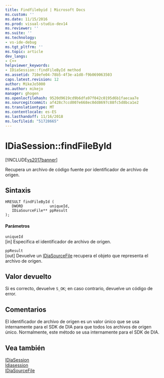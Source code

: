 ```yaml
---
title: Findfilebyid | Microsoft Docs
ms.custom: ''
ms.date: 11/15/2016
ms.prod: visual-studio-dev14
ms.reviewer: ''
ms.suite: ''
ms.technology:
- vs-ide-debug
ms.tgt_pltfrm: ''
ms.topic: article
dev_langs:
- C++
helpviewer_keywords:
- IDiaSession::findFileById method
ms.assetid: 710efe04-78b5-4f3e-a1d8-f9b069063503
caps.latest.revision: 12
author: MikeJo5000
ms.author: mikejo
manager: ghogen
ms.openlocfilehash: 9520d9619cd9b6dfa97f042c0195d6b1faecaa7e
ms.sourcegitcommit: af428c7ccd007e668ec0dd8697c88fc5d8bca1e2
ms.translationtype: MT
ms.contentlocale: es-ES
ms.lasthandoff: 11/16/2018
ms.locfileid: "51728665"
---
```

# <a name="idiasessionfindfilebyid"></a>IDiaSession::findFileById
[!INCLUDE[vs2017banner](../../includes/vs2017banner.md)]

Recupera un archivo de código fuente por identificador de archivo de origen.  
  
## <a name="syntax"></a>Sintaxis  
  
```cpp#  
HRESULT findFileById (   
   DWORD            uniqueId,  
   IDiaSourceFile** ppResult  
);  
```  
  
#### <a name="parameters"></a>Parámetros  
 `uniqueId`  
 [in] Especifica el identificador de archivo de origen.  
  
 `ppResult`  
 [out] Devuelve un [IDiaSourceFile](../../debugger/debug-interface-access/idiasourcefile.md) recupera el objeto que representa el archivo de origen.  
  
## <a name="return-value"></a>Valor devuelto  
 Si es correcto, devuelve `S_OK`; en caso contrario, devuelve un código de error.  
  
## <a name="remarks"></a>Comentarios  
 El identificador de archivo de origen es un valor único que se usa internamente para el SDK de DIA para que todos los archivos de origen único. Normalmente, este método se usa internamente para el SDK de DIA.  
  
## <a name="see-also"></a>Vea también  
 [IDiaSession](../../debugger/debug-interface-access/idiasession.md)   
 [Idiasession](../../debugger/debug-interface-access/idiasession-findfile.md)   
 [IDiaSourceFile](../../debugger/debug-interface-access/idiasourcefile.md)



